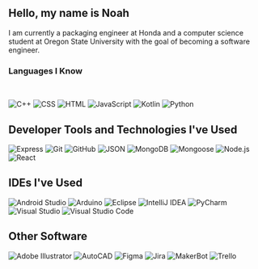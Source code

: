 ## Hello, my name is Noah

I am currently a packaging engineer at Honda and a computer science student at Oregon State University with the goal of becoming a software engineer.

### Languages I Know
<br border-bottom='2px dotted blue'>
<p align='left'>
  <img alt="C++" src="https://img.shields.io/badge/C++-gray?logo=cplusplus">
  <img alt="CSS" src="https://img.shields.io/badge/CSS-gray?logo=css3">
  <img alt="HTML" src="https://img.shields.io/badge/HTML-gray?logo=html5">
  <img alt="JavaScript" src="https://img.shields.io/badge/JavaScript-gray?logo=javascript">
  <img alt="Kotlin" src="https://img.shields.io/badge/Kotlin-gray?logo=kotlin">
  <img alt="Python" src="https://img.shields.io/badge/Python-gray?logo=python">
</p>

## Developer Tools and Technologies I've Used

<p align='left'>
  <img alt="Express" src="https://img.shields.io/badge/Express-gray?logo=express">
  <img alt="Git" src="https://img.shields.io/badge/Git-gray?logo=git">
  <img alt="GitHub" src="https://img.shields.io/badge/GitHub-gray?logo=github">
  <img alt="JSON" src="https://img.shields.io/badge/JSON-gray?logo=json">
  <img alt="MongoDB" src="https://img.shields.io/badge/MongoDB-gray?logo=mongodb">
  <img alt="Mongoose" src="https://img.shields.io/badge/Mongoose-gray?logo=mongoose">
  <img alt="Node.js" src="https://img.shields.io/badge/Node.js-gray?logo=nodedotjs">
  <img alt="React" src="https://img.shields.io/badge/React-gray?logo=react">
</p>

## IDEs I've Used

<p align='left'>
  <img alt="Android Studio" src="https://img.shields.io/badge/Android%20Studio-gray?logo=androidstudio">
  <img alt="Arduino" src="https://img.shields.io/badge/Arduino-gray?logo=arduino">
  <img alt="Eclipse" src="https://img.shields.io/badge/Eclipse-gray?logo=eclipseide">
  <img alt="IntelliJ IDEA" src="https://img.shields.io/badge/IntelliJ%20IDEA-gray?logo=intellijidea">
  <img alt="PyCharm" src="https://img.shields.io/badge/PyCharm-gray?logo=pycharm">
  <img alt="Visual Studio" src="https://img.shields.io/badge/Visual%20Studio-gray?logo=visualstudio">
  <img alt="Visual Studio Code" src="https://img.shields.io/badge/Visual%20Studio%20Code-gray?logo=visualstudiocode">
</p>

## Other Software

<p align='left'>
  <img alt="Adobe Illustrator" src="https://img.shields.io/badge/Adobe_Illustrator-gray?logo=adobeillustrator">
  <img alt="AutoCAD" src="https://img.shields.io/badge/AutoCAD-gray?logo=autocad">
  <img alt="Figma" src="https://img.shields.io/badge/Figma-gray?logo=figma">
  <img alt="Jira" src="https://img.shields.io/badge/Jira-gray?logo=jira">
  <img alt="MakerBot" src="https://img.shields.io/badge/MakerBot-gray?logo=makerbot">
  <img alt="Trello" src="https://img.shields.io/badge/Trello-gray?logo=trello">
</p>

<!--
**nohabean/nohabean** is a ✨ _special_ ✨ repository because its `README.md` (this file) appears on your GitHub profile.

Here are some ideas to get you started:

- 🔭 I’m currently working on ...
- 🌱 I’m currently learning ...
- 👯 I’m looking to collaborate on ...
- 🤔 I’m looking for help with ...
- 💬 Ask me about ...
- 📫 How to reach me: ...
- 😄 Pronouns: ...
- ⚡ Fun fact: ...
-->
